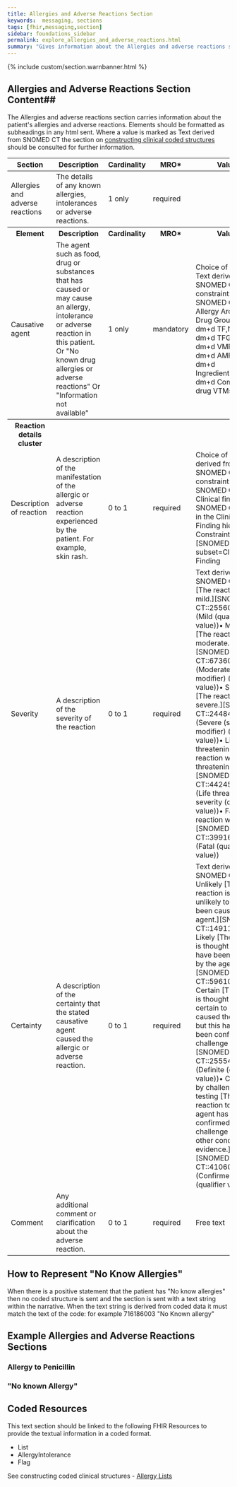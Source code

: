 ```yaml
---
title: Allergies and Adverse Reactions Section
keywords:  messaging, sections
tags: [fhir,messaging,section]
sidebar: foundations_sidebar
permalink: explore_allergies_and_adverse_reactions.html
summary: "Gives information about the Allergies and adverse reactions section"
---
```


{% include custom/section.warnbanner.html %}

## Allergies and Adverse Reactions Section Content##
The Allergies and adverse reactions section carries information about the patient's allergies and adverse reactions. Elements should be formatted as subheadings in any html sent.
Where a value is marked as Text derived from SNOMED CT the section on [constructing clinical coded structures](build_allergy_lists.html) should be consulted for further information. 

<table style="width:100%;max-width: 100%;">
	<thead>
		<tr>
			<th width="18%">Section</th>
			<th width="30%">Description</th>
			<th width="11%">Cardinality</th>
			<th width="11%">MRO*</th>
			<th width="30%">Values</th>
		</tr>
	</thead>
 <tbody>
  <tr>
   <td>Allergies and adverse reactions</td>
   <td>The details of any known allergies, intolerances or adverse reactions.</td>
   <td>1 only</td>
   <td>required</td>
   <td>&nbsp;</td>
  </tr>
		<tr>
			<th>Element</th>
			<th>Description</th>
			<th>Cardinality</th>
			<th>MRO*</th>
			<th>Values</th>
		</tr>
  <tr>
   <td>Causative agent</td>
   <td>The agent such as food, drug or substances that has caused or may cause an allergy, intolerance or adverse reaction in this patient. Or "No known drug allergies or adverse reactions" Or "Information not available"</td>
   <td>1 only</td>
   <td>mandatory</td>
   <td>Choice of Text or Text derived from SNOMED CT  -  constraint: SNOMED CT: Allergy Archetypes Drug Groups. NHS dm+d TF,NHS dm+d TFG,NHS dm+d VMP,NHS dm+d AMP,NHS dm+d Ingredients,NHS dm+d Combination drug VTMs,</td>
  </tr>
  <tr>
   <th>Reaction details cluster</th>
   <th>&nbsp;</th>
   <th>&nbsp;</th>
   <th>&nbsp;</th>
   <th>&nbsp;</th>
  </tr>
  <tr>
   <td>Description of reaction</td>
   <td>A description of the manifestation of the allergic or adverse reaction experienced by the patient. For example, skin rash.</td>
   <td>0 to 1</td>
   <td>required</td>
   <td>Choice of Text or derived from SNOMED CT - constraint: SNOMED CT. Clinical finding. Any SNOMED CT term in the Clinical Finding hierarchy. Constraint binding: [SNOMED CT] subset=Clinical Finding</td>
  </tr>
  <tr>
   <td>Severity</td>
   <td>A description of the severity of the reaction</td>
   <td>0 to 1</td>
   <td>required</td>
   <td>Text derived from SNOMED CT - Mild [The reaction was mild.][SNOMED-CT::255604002] (Mild (qualifier value))•  Moderate [The reaction was moderate.][SNOMED-CT::6736007] (Moderate (severity modifier) (qualifier value))•  Severe [The reaction was severe.][SNOMED-CT::24484000] (Severe (severity modifier) (qualifier value))•  Life threatening [The reaction was life-threatening.][SNOMED-CT::442452003] (Life threatening severity (qualifier value))•  Fatal [The reaction was fatal.][SNOMED-CT::399166001] (Fatal (qualifier value))</td>
  </tr>
  <tr>
   <td>Certainty</td>
   <td>A description of the certainty that the stated causative agent caused the allergic or adverse reaction.</td>
   <td>0 to 1</td>
   <td>required</td>
   <td>Text derived from SNOMED CT - Unlikely [The reaction is thought unlikely to have been caused by the agent.][SNOMED-CT::1491118016]•  Likely [The reaction is thought likely to have been caused by the agent.][SNOMED-CT::5961011]•  Certain [The agent is thought to be certain to have caused the reaction but this has not been confirmed by challenge testing.][SNOMED-CT::255545003] (Definite (qualifier value))•  Confirmed by challenge testing [The reaction to the agent has been confirmed by challenge testing or other concrete evidence.][SNOMED-CT::410605003] (Confirmed present (qualifier value))</td>
  </tr>
  <tr>
   <td>Comment</td>
   <td>Any additional comment or clarification about the adverse reaction.</td>
   <td>0 to 1</td>
   <td>required</td>
   <td>Free text</td>
  </tr>
 </tbody>
</table>

## How to Represent "No Know Allergies" ## 
When there is a positive statement that the patient has "No know allergies" then no coded structure is sent and the section is sent with a text string within the narrative. When the text string is derived from coded data it must match the text of the code: for example 716186003 "No Known allergy"

##  Example Allergies and Adverse Reactions Sections ##

### Allergy to Penicillin ###

<script src="https://gist.github.com/IOPS-DEV/c02f9626ad71d2230cd51ded6d031bb2.js"></script>

### "No known Allergy" ###

<script src="https://gist.github.com/IOPS-DEV/3f77d2ebcfcdf305a640484fb445cc1a.js"></script>

## Coded Resources ##

This text section should be linked to the following FHIR Resources to provide the textual information in a coded format.

- List
- AllergyIntolerance
- Flag
 
See constructing coded clinical structures - [Allergy Lists](build_allergy_lists.html)











